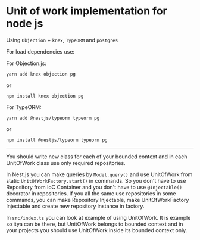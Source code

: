 # Unit of work implementation for node js

Using `Objection` + `knex`, `TypeORM` and `postgres`<br>

For load dependencies use:

For Objection.js:
```
yarn add knex objection pg
```
or
```
npm install knex objection pg
```

For TypeORM:
```
yarn add @nestjs/typeorm typeorm pg
```
or
```
npm install @nestjs/typeorm typeorm pg
```

---

You should write new class for each of your bounded context and in each UnitOfWork class use only required repositories.

In Nest.js you can make queries by `Model.query()` and use UnitOfWork from static `UnitOfWorkFactory.start()` in commands. So you don't have to use Repository from IoC Container and you don't have to use `@Injectable()` decorator in repositories. If you all the same use repositories in some commands, you can make Repository Injectable, make UnitOfWorkFactory Injectable and create new repository instance in factory.

In `src/index.ts` you can look at example of using UnitOfWork. It is example so itya can be there, but UnitOfWork belongs to bounded context and in your projects you should use UnitOfWork inside its bounded context only.